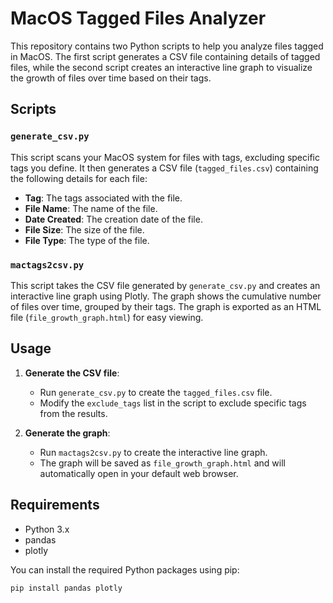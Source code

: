 # MacOS Tagged Files Analyzer

This repository contains two Python scripts to help you analyze files tagged in MacOS. The first script generates a CSV file containing details of tagged files, while the second script creates an interactive line graph to visualize the growth of files over time based on their tags.

## Scripts

### `generate_csv.py`

This script scans your MacOS system for files with tags, excluding specific tags you define. It then generates a CSV file (`tagged_files.csv`) containing the following details for each file:

- **Tag**: The tags associated with the file.
- **File Name**: The name of the file.
- **Date Created**: The creation date of the file.
- **File Size**: The size of the file.
- **File Type**: The type of the file.

### `mactags2csv.py`

This script takes the CSV file generated by `generate_csv.py` and creates an interactive line graph using Plotly. The graph shows the cumulative number of files over time, grouped by their tags. The graph is exported as an HTML file (`file_growth_graph.html`) for easy viewing.

## Usage

1. **Generate the CSV file**:
   - Run `generate_csv.py` to create the `tagged_files.csv` file.
   - Modify the `exclude_tags` list in the script to exclude specific tags from the results.

2. **Generate the graph**:
   - Run `mactags2csv.py` to create the interactive line graph.
   - The graph will be saved as `file_growth_graph.html` and will automatically open in your default web browser.

## Requirements

- Python 3.x
- pandas
- plotly

You can install the required Python packages using pip:

```bash
pip install pandas plotly